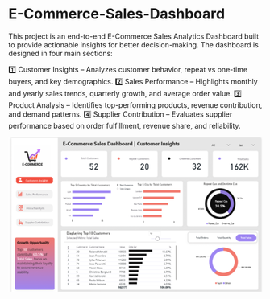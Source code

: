 # E-Commerce-Sales-Dashboard

This project is an end-to-end E-Commerce Sales Analytics Dashboard built to provide actionable insights for better decision-making. The dashboard is designed in four main sections:

1️⃣ Customer Insights – Analyzes customer behavior, repeat vs one-time buyers, and key demographics.
2️⃣ Sales Performance – Highlights monthly and yearly sales trends, quarterly growth, and average order value.
3️⃣ Product Analysis – Identifies top-performing products, revenue contribution, and demand patterns.
4️⃣ Supplier Contribution – Evaluates supplier performance based on order fulfillment, revenue share, and reliability.

![image alt](https://github.com/Adnan-67/E-Commerce-Sales-Dashboard/blob/main/Page%201.png?raw=true)






